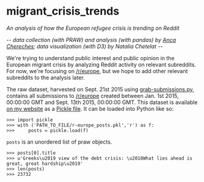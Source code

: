 # migrant_crisis_trends

*An analysis of how the European refugee crisis is trending on Reddit*

*-- data collection (with PRAW) and analysis (with pandas) by [Anca Chereches](conf.ling.cornell.edu/ancache); data visualization (with D3) by Natalia Chetelat --*

We're trying to understand public interest and public opinion in the European migrant crisis by analyzing Reddit activity on relevant subreddits. For now, we're focusing on [/r/europe](https://www.reddit.com/r/europe), but we hope to add other relevant subreddits to the analysis later.

The raw dataset, harvested on Sept. 21st 2015 using [grab-submissions.py](https://github.com/ancache/migrant_crisis_trends/blob/master/grab_submissions.py), contains all submissions to [/r/europe](https://www.reddit.com/r/europe) created between Jan. 1st 2015, 00:00:00 GMT and Sept. 13th 2015, 00:00:00 GMT. This dataset is available [on my website](http://conf.ling.cornell.edu/ancache/migrant_crisis) as a [Pickle file](https://docs.python.org/2/library/pickle.html). It can be loaded into Python like so:

    >>> import pickle
    >>> with ('PATH_TO_FILE/r-europe_posts.pkl','r') as f:
    >>>     posts = pickle.load(f)

`posts` is an unordered list of praw objects.

    >>> posts[0].title
    >>> u'Greeks\u2019 view of the debt crisis: \u2018What lies ahead is great, great hardship\u2019'
    >>> len(posts)
    >>> 23732


